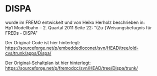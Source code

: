 # DISPA

wurde im FREMO entwickelt und von Heiko Herholz beschrieben in:<br>
Hp1 Modellbahn – 2. Quartal 2011 Seite 22: "(Zu-)Weisungsbefugnis für FREDs - DISPA"

Der Original-Code ist hier hinterlegt:<br>
https://sourceforge.net/p/embeddedloconet/svn/HEAD/tree/old-cvs/trunk/apps/Dispa/

Der Original-Schaltplan ist hier hinterlegt:<br>
https://sourceforge.net/p/fremodcc/svn/HEAD/tree/Dispa/trunk/

